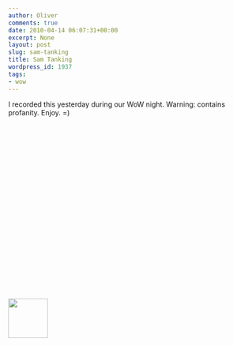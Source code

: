 ```yaml
---
author: Oliver
comments: true
date: 2010-04-14 06:07:31+00:00
excerpt: None
layout: post
slug: sam-tanking
title: Sam Tanking
wordpress_id: 1937
tags:
- wow
---
```


I recorded this yesterday during our WoW night.  Warning: contains profanity.  Enjoy. =)

<object width="560" height="340"><param name="movie" value="https://www.youtube.com/v/jo9hlleutgk&hl=en_US&fs=1&rel=0"></param><param name="allowFullScreen" value="true"></param><param name="allowscriptaccess" value="always"></param><embed src="https://www.youtube.com/v/jo9hlleutgk&hl=en_US&fs=1&rel=0" type="application/x-shockwave-flash" allowscriptaccess="always" allowfullscreen="true" width="560" height="340"></embed></object>

<a href="https://www.owiber.com/?attachment_id=1938" rel="attachment wp-att-1938"><img src="https://www.owiber.com/wp-content/uploads/2010/04/Photo-on-2010-04-13-at-14.57-2-80x80.jpg" alt="" title="Photo on 2010-04-13 at 14.57 #2" width="80" height="80" class="alignnone size-thumbnail wp-image-1938" /></a>
